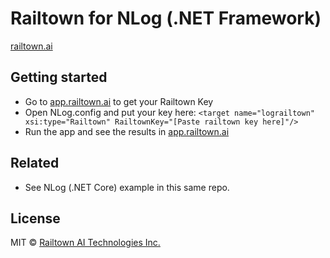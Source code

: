 ﻿# Railtown for NLog (.NET Framework)
[railtown.ai](https://www.railtown.ai/)


## Getting started
- Go to [app.railtown.ai](https://app.railtown.ai/) to get your Railtown Key
- Open NLog.config and put your key here: 
    `<target name="lograiltown" xsi:type="Railtown" RailtownKey="[Paste railtown key here]"/>`
- Run the app and see the results in [app.railtown.ai](https://app.railtown.ai/)

## Related
- See NLog (.NET Core) example in this same repo.

## License

MIT  © [Railtown AI Technologies Inc.](https://www.railtown.ai/)